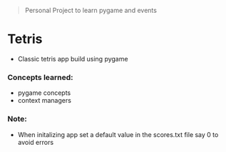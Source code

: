 > Personal Project to learn pygame and events

# Tetris

- Classic tetris app build using pygame

### Concepts learned:

- pygame concepts
- context managers

### Note:

- When initalizing app set a default value in the scores.txt file say 0 to avoid errors
